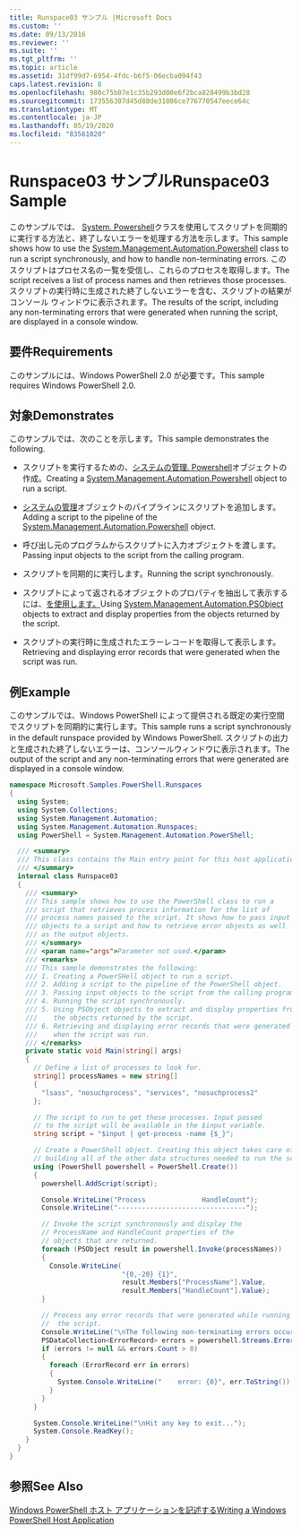 ```yaml
---
title: Runspace03 サンプル |Microsoft Docs
ms.custom: ''
ms.date: 09/13/2016
ms.reviewer: ''
ms.suite: ''
ms.tgt_pltfrm: ''
ms.topic: article
ms.assetid: 31df99d7-6954-4fdc-b6f5-06ecba094f43
caps.latest.revision: 8
ms.openlocfilehash: 980c75b07e1c35b293d00e6f2bca828499b3bd28
ms.sourcegitcommit: 173556307d45d88de31086ce776770547eece64c
ms.translationtype: MT
ms.contentlocale: ja-JP
ms.lasthandoff: 05/19/2020
ms.locfileid: "83561020"
---
```

# <a name="runspace03-sample"></a><span data-ttu-id="9fe42-102">Runspace03 サンプル</span><span class="sxs-lookup"><span data-stu-id="9fe42-102">Runspace03 Sample</span></span>

<span data-ttu-id="9fe42-103">このサンプルでは、 [System. Powershell](/dotnet/api/system.management.automation.powershell)クラスを使用してスクリプトを同期的に実行する方法と、終了しないエラーを処理する方法を示します。</span><span class="sxs-lookup"><span data-stu-id="9fe42-103">This sample shows how to use the [System.Management.Automation.Powershell](/dotnet/api/system.management.automation.powershell) class to run a script synchronously, and how to handle non-terminating errors.</span></span> <span data-ttu-id="9fe42-104">このスクリプトはプロセス名の一覧を受信し、これらのプロセスを取得します。</span><span class="sxs-lookup"><span data-stu-id="9fe42-104">The script receives a list of process names and then retrieves those processes.</span></span> <span data-ttu-id="9fe42-105">スクリプトの実行時に生成された終了しないエラーを含む、スクリプトの結果がコンソール ウィンドウに表示されます。</span><span class="sxs-lookup"><span data-stu-id="9fe42-105">The results of the script, including any non-terminating errors that were generated when running the script, are displayed in a console window.</span></span>

## <a name="requirements"></a><span data-ttu-id="9fe42-106">要件</span><span class="sxs-lookup"><span data-stu-id="9fe42-106">Requirements</span></span>

<span data-ttu-id="9fe42-107">このサンプルには、Windows PowerShell 2.0 が必要です。</span><span class="sxs-lookup"><span data-stu-id="9fe42-107">This sample requires Windows PowerShell 2.0.</span></span>

## <a name="demonstrates"></a><span data-ttu-id="9fe42-108">対象</span><span class="sxs-lookup"><span data-stu-id="9fe42-108">Demonstrates</span></span>

<span data-ttu-id="9fe42-109">このサンプルでは、次のことを示します。</span><span class="sxs-lookup"><span data-stu-id="9fe42-109">This sample demonstrates the following.</span></span>

- <span data-ttu-id="9fe42-110">スクリプトを実行するための、[システムの管理. Powershell](/dotnet/api/system.management.automation.powershell)オブジェクトの作成。</span><span class="sxs-lookup"><span data-stu-id="9fe42-110">Creating a [System.Management.Automation.Powershell](/dotnet/api/system.management.automation.powershell) object to run a script.</span></span>

- <span data-ttu-id="9fe42-111">[システムの管理](/dotnet/api/system.management.automation.powershell)オブジェクトのパイプラインにスクリプトを追加します。</span><span class="sxs-lookup"><span data-stu-id="9fe42-111">Adding a script to the pipeline of the [System.Management.Automation.Powershell](/dotnet/api/system.management.automation.powershell) object.</span></span>

- <span data-ttu-id="9fe42-112">呼び出し元のプログラムからスクリプトに入力オブジェクトを渡します。</span><span class="sxs-lookup"><span data-stu-id="9fe42-112">Passing input objects to the script from the calling program.</span></span>

- <span data-ttu-id="9fe42-113">スクリプトを同期的に実行します。</span><span class="sxs-lookup"><span data-stu-id="9fe42-113">Running the script synchronously.</span></span>

- <span data-ttu-id="9fe42-114">スクリプトによって返されるオブジェクトのプロパティを抽出して表示するには、[を使用します。](/dotnet/api/System.Management.Automation.PSObject)</span><span class="sxs-lookup"><span data-stu-id="9fe42-114">Using [System.Management.Automation.PSObject](/dotnet/api/System.Management.Automation.PSObject) objects to extract and display properties from the objects returned by the script.</span></span>

- <span data-ttu-id="9fe42-115">スクリプトの実行時に生成されたエラーレコードを取得して表示します。</span><span class="sxs-lookup"><span data-stu-id="9fe42-115">Retrieving and displaying error records that were generated when the script was run.</span></span>

## <a name="example"></a><span data-ttu-id="9fe42-116">例</span><span class="sxs-lookup"><span data-stu-id="9fe42-116">Example</span></span>

<span data-ttu-id="9fe42-117">このサンプルでは、Windows PowerShell によって提供される既定の実行空間でスクリプトを同期的に実行します。</span><span class="sxs-lookup"><span data-stu-id="9fe42-117">This sample runs a script synchronously in the default runspace provided by Windows PowerShell.</span></span> <span data-ttu-id="9fe42-118">スクリプトの出力と生成された終了しないエラーは、コンソールウィンドウに表示されます。</span><span class="sxs-lookup"><span data-stu-id="9fe42-118">The output of the script and any non-terminating errors that were generated are displayed in a console window.</span></span>

```csharp
namespace Microsoft.Samples.PowerShell.Runspaces
{
  using System;
  using System.Collections;
  using System.Management.Automation;
  using System.Management.Automation.Runspaces;
  using PowerShell = System.Management.Automation.PowerShell;

  /// <summary>
  /// This class contains the Main entry point for this host application.
  /// </summary>
  internal class Runspace03
  {
    /// <summary>
    /// This sample shows how to use the PowerShell class to run a
    /// script that retrieves process information for the list of
    /// process names passed to the script. It shows how to pass input
    /// objects to a script and how to retrieve error objects as well
    /// as the output objects.
    /// </summary>
    /// <param name="args">Parameter not used.</param>
    /// <remarks>
    /// This sample demonstrates the following:
    /// 1. Creating a PowerSHell object to run a script.
    /// 2. Adding a script to the pipeline of the PowerShell object.
    /// 3. Passing input objects to the script from the calling program.
    /// 4. Running the script synchronously.
    /// 5. Using PSObject objects to extract and display properties from
    ///    the objects returned by the script.
    /// 6. Retrieving and displaying error records that were generated
    ///    when the script was run.
    /// </remarks>
    private static void Main(string[] args)
    {
      // Define a list of processes to look for.
      string[] processNames = new string[]
      {
        "lsass", "nosuchprocess", "services", "nosuchprocess2"
      };

      // The script to run to get these processes. Input passed
      // to the script will be available in the $input variable.
      string script = "$input | get-process -name {$_}";

      // Create a PowerShell object. Creating this object takes care of
      // building all of the other data structures needed to run the script.
      using (PowerShell powershell = PowerShell.Create())
      {
        powershell.AddScript(script);

        Console.WriteLine("Process              HandleCount");
        Console.WriteLine("--------------------------------");

        // Invoke the script synchronously and display the
        // ProcessName and HandleCount properties of the
        // objects that are returned.
        foreach (PSObject result in powershell.Invoke(processNames))
        {
          Console.WriteLine(
                            "{0,-20} {1}",
                            result.Members["ProcessName"].Value,
                            result.Members["HandleCount"].Value);
        }

        // Process any error records that were generated while running
        //  the script.
        Console.WriteLine("\nThe following non-terminating errors occurred:\n");
        PSDataCollection<ErrorRecord> errors = powershell.Streams.Error;
        if (errors != null && errors.Count > 0)
        {
          foreach (ErrorRecord err in errors)
          {
            System.Console.WriteLine("    error: {0}", err.ToString());
          }
        }
      }

      System.Console.WriteLine("\nHit any key to exit...");
      System.Console.ReadKey();
    }
  }
}
```

## <a name="see-also"></a><span data-ttu-id="9fe42-119">参照</span><span class="sxs-lookup"><span data-stu-id="9fe42-119">See Also</span></span>

[<span data-ttu-id="9fe42-120">Windows PowerShell ホスト アプリケーションを記述する</span><span class="sxs-lookup"><span data-stu-id="9fe42-120">Writing a Windows PowerShell Host Application</span></span>](./writing-a-windows-powershell-host-application.md)
